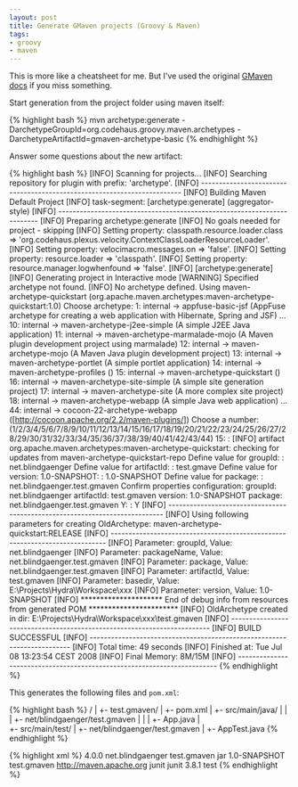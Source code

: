 ```yaml
---
layout: post
title: Generate GMaven projects (Groovy & Maven) 
tags:
- groovy
- maven
---
```


This is more like a cheatsheet for me. But I've used the original [GMaven docs](http://groovy.codehaus.org/GMaven+-+Building+Groovy+Projects)
if you miss something.

Start generation from the project folder using maven itself:

{% highlight bash %}
mvn archetype:generate -DarchetypeGroupId=org.codehaus.groovy.maven.archetypes -DarchetypeArtifactId=gmaven-archetype-basic
{% endhighlight %}

Answer some questions about the new artifact:

{% highlight bash %}
[INFO] Scanning for projects...
[INFO] Searching repository for plugin with prefix: 'archetype'.
[INFO] ------------------------------------------------------------------------
[INFO] Building Maven Default Project
[INFO]    task-segment: [archetype:generate] (aggregator-style)
[INFO] ------------------------------------------------------------------------
[INFO] Preparing archetype:generate
[INFO] No goals needed for project - skipping
[INFO] Setting property: classpath.resource.loader.class => 'org.codehaus.plexus.velocity.ContextClassLoaderResourceLoader'.
[INFO] Setting property: velocimacro.messages.on => 'false'.
[INFO] Setting property: resource.loader => 'classpath'.
[INFO] Setting property: resource.manager.logwhenfound => 'false'.
[INFO] [archetype:generate]
[INFO] Generating project in Interactive mode
[WARNING] Specified archetype not found.
[INFO] No archetype defined. Using maven-archetype-quickstart (org.apache.maven.archetypes:maven-archetype-quickstart:1.0)
Choose archetype:
1: internal -> appfuse-basic-jsf (AppFuse archetype for creating a web application with Hibernate, Spring and JSF)
...
10: internal -> maven-archetype-j2ee-simple (A simple J2EE Java application)
11: internal -> maven-archetype-marmalade-mojo (A Maven plugin development project using marmalade)
12: internal -> maven-archetype-mojo (A Maven Java plugin development project)
13: internal -> maven-archetype-portlet (A simple portlet application)
14: internal -> maven-archetype-profiles ()
15: internal -> maven-archetype-quickstart ()
16: internal -> maven-archetype-site-simple (A simple site generation project)
17: internal -> maven-archetype-site (A more complex site project)
18: internal -> maven-archetype-webapp (A simple Java web application)
...
44: internal -> cocoon-22-archetype-webapp ([http://cocoon.apache.org/2.2/maven-plugins/])
Choose a number:  (1/2/3/4/5/6/7/8/9/10/11/12/13/14/15/16/17/18/19/20/21/22/23/24/25/26/27/28/29/30/31/32/33/34/35/36/37/38/39/40/41/42/43/44) 15: :
[INFO] artifact org.apache.maven.archetypes:maven-archetype-quickstart: checking for updates from maven-archetype-quickstart-repo
Define value for groupId: : net.blindgaenger
Define value for artifactId: : test.gmave
Define value for version:  1.0-SNAPSHOT: : 1.0-SNAPSHOT
Define value for package: : net.blindgaenger.test.gmaven
Confirm properties configuration:
groupId: net.blindgaenger
artifactId: test.gmaven
version: 1.0-SNAPSHOT
package: net.blindgaenger.test.gmaven
 Y: : Y
[INFO] ----------------------------------------------------------------------------
[INFO] Using following parameters for creating OldArchetype: maven-archetype-quickstart:RELEASE
[INFO] ----------------------------------------------------------------------------
[INFO] Parameter: groupId, Value: net.blindgaenger
[INFO] Parameter: packageName, Value: net.blindgaenger.test.gmaven
[INFO] Parameter: package, Value: net.blindgaenger.test.gmaven
[INFO] Parameter: artifactId, Value: test.gmaven
[INFO] Parameter: basedir, Value: E:\Projects\Hydra\Workspace\xxx
[INFO] Parameter: version, Value: 1.0-SNAPSHOT
[INFO] ********************* End of debug info from resources from generated POM ***********************
[INFO] OldArchetype created in dir: E:\Projects\Hydra\Workspace\xxx\test.gmaven
[INFO] ------------------------------------------------------------------------
[INFO] BUILD SUCCESSFUL
[INFO] ------------------------------------------------------------------------
[INFO] Total time: 49 seconds
[INFO] Finished at: Tue Jul 08 13:23:54 CEST 2008
[INFO] Final Memory: 8M/15M
[INFO] ------------------------------------------------------------------------
{% endhighlight %}


This generates the following files and `pom.xml`:

{% highlight bash %}
<projects>/
|
+- test.gmaven/
   |
   +- pom.xml
   |
   +- src/main/java/
   |  |
   |  +- net/blindgaenger/test.gmaven
   |     |
   |     +- App.java
   |  
   +- src/main/test/
      |
      +- net/blindgaenger/test.gmaven
         |
         +- AppTest.java
{% endhighlight %}


{% highlight xml %}
<project xmlns="http://maven.apache.org/POM/4.0.0" xmlns:xsi="http://www.w3.org/2001/XMLSchema-instance"
  xsi:schemaLocation="http://maven.apache.org/POM/4.0.0 http://maven.apache.org/maven-v4_0_0.xsd">
  <modelVersion>4.0.0</modelVersion>
  <groupId>net.blindgaenger</groupId>
  <artifactId>test.gmaven</artifactId>
  <packaging>jar</packaging>
  <version>1.0-SNAPSHOT</version>
  <name>test.gmaven</name>
  <url>http://maven.apache.org</url>
  <dependencies>
    <dependency>
      <groupId>junit</groupId>
      <artifactId>junit</artifactId>
      <version>3.8.1</version>
      <scope>test</scope>
    </dependency>
  </dependencies>
</project>
{% endhighlight %}


